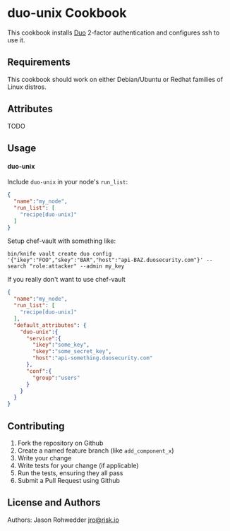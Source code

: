 duo-unix Cookbook
============
This cookbook installs [Duo](https://www.duosecurity.com/) 2-factor
authentication and configures ssh to use it.

Requirements
------------

This cookbook should work on either Debian/Ubuntu or Redhat families
of Linux distros.

Attributes
----------

TODO

Usage
-----
#### duo-unix

Include `duo-unix` in your node's `run_list`:

```json
{
  "name":"my_node",
  "run_list": [
    "recipe[duo-unix]"
  ]
}
```

Setup chef-vault with something like:

```
bin/knife vault create duo config '{"ikey":"FOO","skey":"BAR","host":"api-BAZ.duosecurity.com"}' --search "role:attacker" --admin my_key
```

If you really don't want to use chef-vault

```json
{
  "name":"my_node",
  "run_list": [
    "recipe[duo-unix]"
  ],
  "default_attributes": {
    "duo-unix":{
      "service":{
        "ikey":"some_key",
        "skey":"some_secret_key",
        "host":"api-something.duosecurity.com"
      },
      "conf":{
        "group":"users"
      }
    }
  }
}
```

Contributing
------------
1. Fork the repository on Github
2. Create a named feature branch (like `add_component_x`)
3. Write your change
4. Write tests for your change (if applicable)
5. Run the tests, ensuring they all pass
6. Submit a Pull Request using Github

License and Authors
-------------------
Authors: Jason Rohwedder <jro@risk.io>
